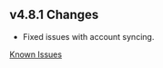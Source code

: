 ## v4.8.1 Changes

* Fixed issues with account syncing.

[Known Issues](http://support.tradeskillmaster.com/display/KB/TSM4+Currently+Known+Issues)
